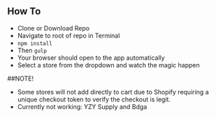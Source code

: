 ## How To

- Clone or Download Repo
- Navigate to root of repo in Terminal
- `npm install`
- Then `gulp`
- Your browser should open to the app automatically
- Select a store from the dropdown and watch the magic happen

##NOTE!
- Some stores will not add directly to cart due to Shopify requiring a unique checkout token to verify the checkout is legit.
- Currently not working: YZY Supply and Bdga

